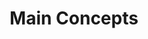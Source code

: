 ---
title: "Main Concepts"
description: "An overview page that explains what workflows, triggers, events etc., how all pieces fit together and what is GitOps"
excerpt: ""
group: argo-enterprise
toc: true
---